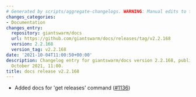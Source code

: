 ```yaml
---
# Generated by scripts/aggregate-changelogs. WARNING: Manual edits to this files will be overwritten.
changes_categories:
- Documentation
changes_entry:
  repository: giantswarm/docs
  url: https://github.com/giantswarm/docs/releases/tag/v2.2.168
  version: 2.2.168
  version_tag: v2.2.168
date: '2021-10-04T11:00:50+00:00'
description: Changelog entry for giantswarm/docs version 2.2.168, published on 04
  October 2021, 11:00.
title: docs release v2.2.168
---
```


- Added docs for 'get releases' command ([#1136](https://github.com/giantswarm/docs/pull/1136))
